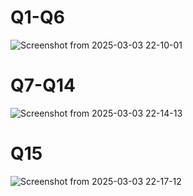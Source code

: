 # Q1-Q6
![Screenshot from 2025-03-03 22-10-01](https://github.com/user-attachments/assets/ece52235-95ae-4831-81d4-a3887f6c39de)

# Q7-Q14
![Screenshot from 2025-03-03 22-14-13](https://github.com/user-attachments/assets/81f9d70d-9a17-4f33-9e9c-65b2617d8c37)

# Q15
![Screenshot from 2025-03-03 22-17-12](https://github.com/user-attachments/assets/7b45579d-a3e6-4ed8-a01a-bce1f3e6c605)
